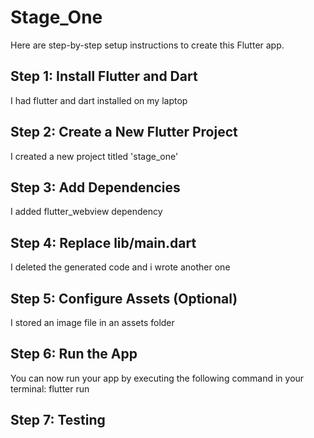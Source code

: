 # Stage_One

Here are step-by-step setup instructions to create this Flutter app.

## Step 1: Install Flutter and Dart
I had flutter and dart installed on my laptop
## Step 2: Create a New Flutter Project
I created a new project titled 'stage_one'
## Step 3: Add Dependencies
I added flutter_webview dependency
## Step 4: Replace lib/main.dart
I deleted the generated code and i wrote another one
## Step 5: Configure Assets (Optional)
I stored an image file in an assets folder
## Step 6: Run the App
You can now run your app by executing the following command in your terminal: flutter run
## Step 7: Testing
